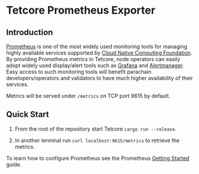 # Tetcore Prometheus Exporter

## Introduction

[Prometheus](https://prometheus.io/) is one of the most widely used monitoring tools for managing highly available services supported by [Cloud Native Computing Foundation](https://www.cncf.io/). By providing Prometheus metrics in Tetcore, node operators can easily adopt widely used display/alert tools such
as [Grafana](https://grafana.com/) and [Alertmanager](https://prometheus.io/docs/alerting/alertmanager/). Easy access to such monitoring tools will benefit parachain developers/operators and validators to have much higher availability of their services.

Metrics will be served under `/metrics` on TCP port 9615 by default.

## Quick Start
 
1. From the root of the repository start Tetcore `cargo run --release`.

2. In another terminal run `curl localhost:9615/metrics` to retrieve the metrics.

To learn how to configure Prometheus see the Prometheus [Getting Started](https://prometheus.io/docs/prometheus/latest/getting_started/) guide.